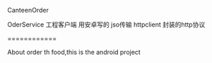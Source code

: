 CanteenOrder

OderService 工程客户端 用安卓写的  jso传输  httpclient 封装的http协议

============

About order th food,this is the android project
